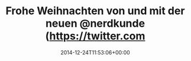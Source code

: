 ---
retweeted: false
source: <a href="http://twitter.com" rel="nofollow">Twitter Web Client</a>
entities:
  hashtags: []
  symbols: []
  user_mentions:
  - name: Nerdkunde Podcast
    screen_name: nerdkunde
    indices:
    - '40'
    - '50'
    id_str: '1325630108'
    id: '1325630108'
  urls:
  - url: http://t.co/jzxx3rvAJU
    expanded_url: http://www.nerdkunde.de/37-nk036-merey-x-mas
    display_url: nerdkunde.de/37-nk036-merey…
    indices:
    - '53'
    - '75'
display_text_range:
- '0'
- '75'
favorite_count: '1'
id_str: '547721626088120320'
truncated: false
retweet_count: '0'
id: '547721626088120320'
possibly_sensitive: false
created_at: Wed Dec 24 11:53:06 +0000 2014
favorited: false
full_text: Frohe Weihnachten von und mit der neuen [@nerdkunde](https://twitter.com/nerdkunde)
  –
lang: de
quote_url: http://www.nerdkunde.de/37-nk036-merey-x-mas
tags:
- pesos/twitter
date: '2014-12-24T11:53:06+00:00'
src: https://twitter.com/bascht/status/547721626088120320
original_url: https://twitter.com/bascht/status/547721626088120320
type: twitter_tweet
text: Frohe Weihnachten von und mit der neuen [@nerdkunde](https://twitter.com/nerdkunde)
  –
title: Frohe Weihnachten von und mit der neuen @nerdkunde (https://twitter.com

---